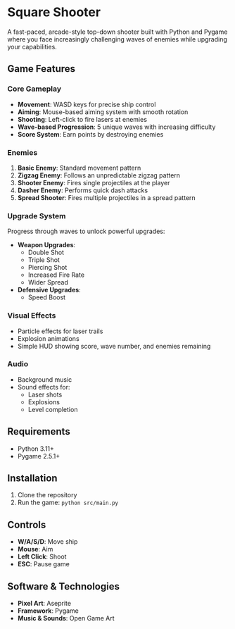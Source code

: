 # Square Shooter
A fast-paced, arcade-style top-down shooter built with Python and Pygame where you face increasingly challenging waves of enemies while upgrading your capabilities.

## Game Features

### Core Gameplay
- **Movement**: WASD keys for precise ship control
- **Aiming**: Mouse-based aiming system with smooth rotation
- **Shooting**: Left-click to fire lasers at enemies
- **Wave-based Progression**: 5 unique waves with increasing difficulty
- **Score System**: Earn points by destroying enemies

### Enemies
1. **Basic Enemy**: Standard movement pattern
2. **Zigzag Enemy**: Follows an unpredictable zigzag pattern
3. **Shooter Enemy**: Fires single projectiles at the player
4. **Dasher Enemy**: Performs quick dash attacks
5. **Spread Shooter**: Fires multiple projectiles in a spread pattern

### Upgrade System
Progress through waves to unlock powerful upgrades:
- **Weapon Upgrades**:
  - Double Shot
  - Triple Shot
  - Piercing Shot
  - Increased Fire Rate
  - Wider Spread
- **Defensive Upgrades**:
  - Speed Boost

### Visual Effects
- Particle effects for laser trails
- Explosion animations
- Simple HUD showing score, wave number, and enemies remaining

### Audio
- Background music
- Sound effects for:
  - Laser shots
  - Explosions
  - Level completion

## Requirements
- Python 3.11+
- Pygame 2.5.1+

## Installation
1. Clone the repository
3. Run the game: `python src/main.py`

## Controls
- **W/A/S/D**: Move ship
- **Mouse**: Aim
- **Left Click**: Shoot
- **ESC**: Pause game

## Software & Technologies
- **Pixel Art**: Aseprite
- **Framework**: Pygame
- **Music & Sounds**: Open Game Art
